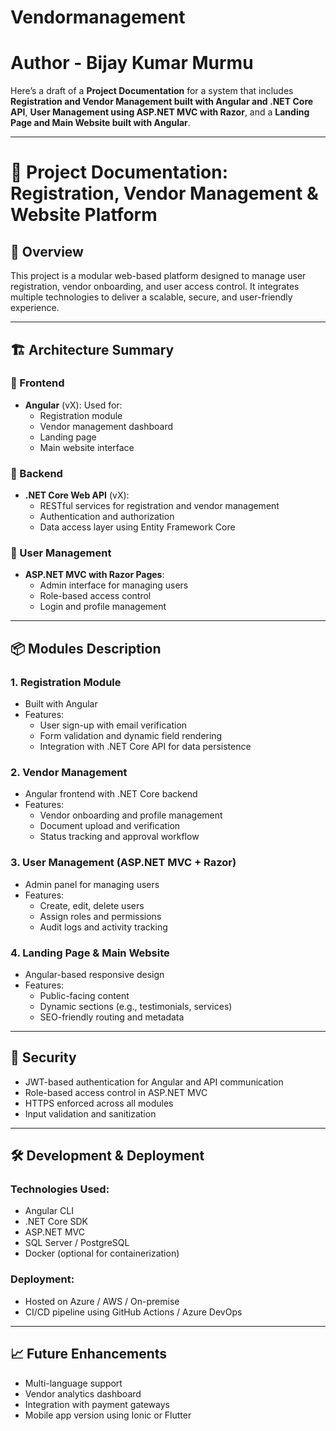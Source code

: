 # Vendormanagement
# Author - Bijay Kumar Murmu


Here’s a draft of a **Project Documentation** for a system that includes **Registration and Vendor Management built with Angular and .NET Core API**, **User Management using ASP.NET MVC with Razor**, and a **Landing Page and Main Website built with Angular**.

---

# 📄 Project Documentation: Registration, Vendor Management & Website Platform

## 🧩 Overview

This project is a modular web-based platform designed to manage user registration, vendor onboarding, and user access control. It integrates multiple technologies to deliver a scalable, secure, and user-friendly experience.

---

## 🏗️ Architecture Summary

### 🔹 Frontend
- **Angular** (vX): Used for:
  - Registration module
  - Vendor management dashboard
  - Landing page
  - Main website interface

### 🔹 Backend
- **.NET Core Web API** (vX):
  - RESTful services for registration and vendor management
  - Authentication and authorization
  - Data access layer using Entity Framework Core

### 🔹 User Management
- **ASP.NET MVC with Razor Pages**:
  - Admin interface for managing users
  - Role-based access control
  - Login and profile management

---

## 📦 Modules Description

### 1. **Registration Module**
- Built with Angular
- Features:
  - User sign-up with email verification
  - Form validation and dynamic field rendering
  - Integration with .NET Core API for data persistence

### 2. **Vendor Management**
- Angular frontend with .NET Core backend
- Features:
  - Vendor onboarding and profile management
  - Document upload and verification
  - Status tracking and approval workflow

### 3. **User Management (ASP.NET MVC + Razor)**
- Admin panel for managing users
- Features:
  - Create, edit, delete users
  - Assign roles and permissions
  - Audit logs and activity tracking

### 4. **Landing Page & Main Website**
- Angular-based responsive design
- Features:
  - Public-facing content
  - Dynamic sections (e.g., testimonials, services)
  - SEO-friendly routing and metadata

---

## 🔐 Security

- JWT-based authentication for Angular and API communication
- Role-based access control in ASP.NET MVC
- HTTPS enforced across all modules
- Input validation and sanitization

---

## 🛠️ Development & Deployment

### Technologies Used:
- Angular CLI
- .NET Core SDK
- ASP.NET MVC
- SQL Server / PostgreSQL
- Docker (optional for containerization)

### Deployment:
- Hosted on Azure / AWS / On-premise
- CI/CD pipeline using GitHub Actions / Azure DevOps

---

## 📈 Future Enhancements

- Multi-language support
- Vendor analytics dashboard
- Integration with payment gateways
- Mobile app version using Ionic or Flutter

